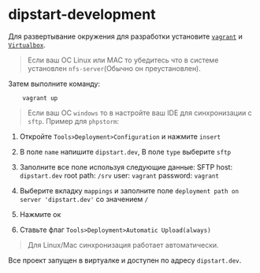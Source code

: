 dipstart-development
====================

Для развертывание окружения для разработки установите [`vagrant`](https://www.vagrantup.com/downloads.html) и [`Virtualbox`](https://www.virtualbox.org/wiki/Downloads).
> Если ваш ОС Linux или MAC то убедитесь что в системе установлен `nfs-server`(Обычно он преустановлен).

Затем выполните команду:
```
    vagrant up
```

> Если ваш ОС `windows` то в настройте ваш IDE для синхронизации с `sftp`.
  Пример для `phpstorm`:
  1. Откройте `Tools>Deployment>Configuration` и нажмите `insert`
  2. В поле `name` напишите `dipstart.dev`, В поле `type` выберите `sftp`
  3. Заполните все поле используя следующие данные:
    SFTP host: `dipstart.dev`
    root path: `/srv`
    user: `vagrant`
    password: `vagrant`

  4. Выберите вкладку `mappings` и заполните поле `deployment path on server 'dipstart.dev'` со значением `/`

  5. Нажмите ок
  6. Ставьте флаг `Tools>Deployment>Automatic Upload(always)`

> Для Linux/Mac синхронизация работает автоматически.

Все проект запущен в виртуалке и доступен по адресу `dipstart.dev`.